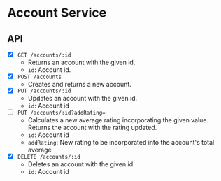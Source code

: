 # Account Service

## API

- [x] `GET /accounts/:id`
  - Returns an account with the given id.
  - `id`: Account id.
- [x] `POST /accounts`
  - Creates and returns a new account.
- [x] `PUT /accounts/:id`
  - Updates an account with the given id.
  - `id`: Account id
- [ ] `PUT /accounts/:id?addRating=`
  - Calculates a new average rating incorporating the given value. Returns the account with the rating updated.
  - `id`: Account id
  - `addRating`: New rating to be incorporated into the account's total average
- [x] `DELETE /accounts/:id`
  - Deletes an account with the given id.
  - `id`: Account id

